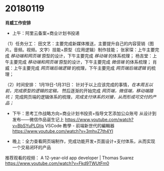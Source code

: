 # 20180119

**肖威工作安排**
- 上午：阿里云备案+商业计划书投递

（1）任务分工：
田文艺：主要完成新媒体推送，主要提升自己的内容营销（图片。音频。视频。文字）技能+原型（应用逻辑）制作技能；
张家琛：上午主要完成 *移动端和网页端* 原型的设计，下午主要完成 *移动端* 的体系梳理；
杨吉堂：上午主要完成 *移动端和网页端* 原型的设计，下午主要完成 *微信端* 的体系梳理；
肖  威：上午主要完成 *网页端后端逻辑* 的梳理，下午主要完成 *网页端后端逻辑* 的梳理；

（2）时间安排：
1月19日-1月31日：
针对于以上应该完成的事情，*在本周五以前，完成原型的逻辑的定稿，*
然后逐渐的开始完成 *网页端，微信端，移动端踏坑；*
完成网页端的逻辑体系的梳理，*完成支付体系的对接，从而形成可交付的产品；*

- 下午：思考工作战略方向+商业计划书投资+指导文艺添加公众账号
从设计到发布——微信作品诞生记上
https://www.youtube.com/watch?v=BbSYuPLGtjs
VSCode 教學 - 前端新世代的編輯器
https://www.youtube.com/watch?v=3mhvZ7th4YI

- 晚上：全力查看网页端制作，完成功能开发+页面设计+支付体系，从而实现一个交易闭环的产品

推荐观看的视频：
A 12-year-old app developer | Thomas Suarez
https://www.youtube.com/watch?v=Fkd9TWUtFm0
